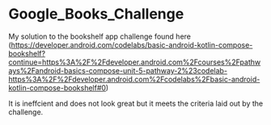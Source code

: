 # Google_Books_Challenge
My solution to the bookshelf app challenge found here (https://developer.android.com/codelabs/basic-android-kotlin-compose-bookshelf?continue=https%3A%2F%2Fdeveloper.android.com%2Fcourses%2Fpathways%2Fandroid-basics-compose-unit-5-pathway-2%23codelab-https%3A%2F%2Fdeveloper.android.com%2Fcodelabs%2Fbasic-android-kotlin-compose-bookshelf#0)

It is ineffcient and does not look great but it meets the criteria laid out by the challenge.
